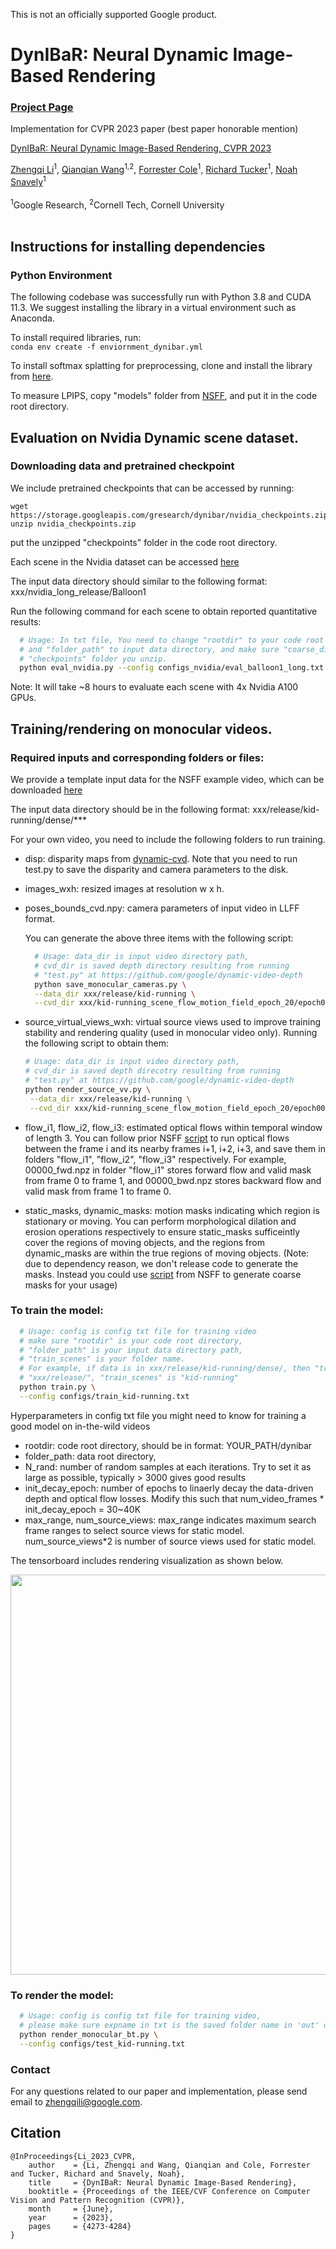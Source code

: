This is not an officially supported Google product.

# DynIBaR: Neural Dynamic Image-Based Rendering

### [Project Page](https://dynibar.github.io/)

Implementation for CVPR 2023 paper (best paper honorable mention)

[DynIBaR: Neural Dynamic Image-Based Rendering, CVPR 2023](https://dynibar.github.io/)<br>

[Zhengqi Li](https://zhengqili.github.io/)<sup>1</sup>, [Qianqian Wang](https://www.cs.cornell.edu/~qqw/)<sup>1,2</sup>, [Forrester Cole](https://people.csail.mit.edu/fcole/)<sup>1</sup>, [Richard Tucker](https://research.google/people/RichardTucker/)<sup>1</sup>, [Noah Snavely](https://www.cs.cornell.edu/~snavely/)<sup>1</sup>
<br><br>
<sup>1</sup>Google Research, <sup>2</sup>Cornell Tech, Cornell University  \
<br>

## Instructions for installing dependencies

### Python Environment

The following codebase was successfully run with Python 3.8 and CUDA 11.3. We
suggest installing the library in a virtual environment such as Anaconda.

To install required libraries, run: \
`conda env create -f enviornment_dynibar.yml`

To install softmax splatting for preprocessing, clone and install the library
from [here](https://github.com/hperrot/splatting).

To measure LPIPS, copy "models" folder from
[NSFF](https://github.com/zhengqili/Neural-Scene-Flow-Fields/tree/main/nsff_exp/models),
and put it in the code root directory.

## Evaluation on Nvidia Dynamic scene dataset.

### Downloading data and pretrained checkpoint

We include pretrained checkpoints that can be accessed by running:

```
wget https://storage.googleapis.com/gresearch/dynibar/nvidia_checkpoints.zip
unzip nvidia_checkpoints.zip
```

put the unzipped "checkpoints" folder in the code root directory.

Each scene in the Nvidia dataset can be accessed
[here](https://drive.google.com/drive/folders/1Gv6j_RvDG2WrpqEJWtx73u1tlCZKsPiM?usp=sharing)

The input data directory should similar to the following format:
xxx/nvidia_long_release/Balloon1

Run the following command for each scene to obtain reported quantitative results:

```bash
  # Usage: In txt file, You need to change "rootdir" to your code root directory,
  # and "folder_path" to input data directory, and make sure "coarse_dir" points to
  # "checkpoints" folder you unzip.
  python eval_nvidia.py --config configs_nvidia/eval_balloon1_long.txt
```

Note: It will take ~8 hours to evaluate each scene with 4x Nvidia A100 GPUs.

## Training/rendering on monocular videos.

### Required inputs and corresponding folders or files:

We provide a template input data for the NSFF example video, which can
be downloaded
[here](https://drive.google.com/file/d/1t6VLtcdxITFcdm9fi9SSFOiHqgHu9wdP/view?usp=sharing)

The input data directory should be in the following format:
xxx/release/kid-running/dense/***

For your own video, you need to include the following folders to run training.

*   disp: disparity maps from
    [dynamic-cvd](https://github.com/google/dynamic-video-depth). Note that you
    need to run test.py to save the disparity and camera parameters to the disk.
*   images_wxh: resized images at resolution w x h.
*   poses_bounds_cvd.npy: camera parameters of input video in LLFF format.

    You can generate the above three items with the following script:

    ```bash
      # Usage: data_dir is input video directory path,
      # cvd_dir is saved depth directory resulting from running
      # "test.py" at https://github.com/google/dynamic-video-depth
      python save_monocular_cameras.py \
      --data_dir xxx/release/kid-running \
      --cvd_dir xxx/kid-running_scene_flow_motion_field_epoch_20/epoch0020_test
    ```

*   source_virtual_views_wxh: virtual source views used to improve training
    stability and rendering quality (used in monocular video only). Running
    the following script to obtain them:

    ```bash
    # Usage: data_dir is input video directory path,
    # cvd_dir is saved depth direcotry resulting from running
    # "test.py" at https://github.com/google/dynamic-video-depth
    python render_source_vv.py \
     --data_dir xxx/release/kid-running \
     --cvd_dir xxx/kid-running_scene_flow_motion_field_epoch_20/epoch0020_test
    ```

*   flow_i1, flow_i2, flow_i3: estimated optical flows within temporal window of
    length 3. You can follow prior NSFF
    [script](https://github.com/zhengqili/Neural-Scene-Flow-Fields/blob/main/nsff_scripts/run_flows_video.py)
    to run optical flows between the frame i and its nearby frames i+1, i+2,
    i+3, and save them in folders "flow_i1", "flow_i2", "flow_i3" respectively.
    For example, 00000_fwd.npz in folder "flow_i1" stores forward flow and valid
    mask from frame 0 to frame 1, and 00000_bwd.npz stores backward flow and
    valid mask from frame 1 to frame 0.

*   static_masks, dynamic_masks: motion masks indicating which region is
    stationary or moving. You can perform morphological dilation and erosion operations respectively
    to ensure static_masks sufficeintly cover the regions of moving objects, and the regions from dynamic_masks 
    are within the true regions of moving objects.
    (Note: due to dependency reason, we don't release code to generate the masks. Instead you could use [script](https://github.com/zhengqili/Neural-Scene-Flow-Fields/blob/main/nsff_scripts/run_flows_video.py#L87) from NSFF to generate coarse masks for your usage)
    
### To train the model:

```bash
  # Usage: config is config txt file for training video
  # make sure "rootdir" is your code root directory,
  # "folder_path" is your input data directory path,
  # "train_scenes" is your folder name.
  # For example, if data is in xxx/release/kid-running/dense/, then "train_scenes" is 
  # "xxx/release/", "train_scenes" is "kid-running"
  python train.py \
  --config configs/train_kid-running.txt
```

Hyperparameters in config txt file you might need to know for training a good model on in-the-wild videos
* rootdir: code root directory, should be in format: YOUR_PATH/dynibar
* folder_path: data root directory, 
* N_rand: number of random samples at each iterations. Try to set it as large as possible, typically > 3000 gives good results
* init_decay_epoch: number of epochs to linaerly decay the data-driven depth and optical flow losses. Modify this such that num_video_frames * init_decay_epoch = 30~40K 
* max_range, num_source_views: max_range indicates maximum search frame ranges to select source views for static model. num_source_views*2 is number of source views used for static model.

The tensorboard includes rendering visualization as shown below.

<img src="images/tensorboard.png" width = "640" height = ""  align=center />

### To render the model:

```bash
  # Usage: config is config txt file for training video,
  # please make sure expname in txt is the saved folder name in 'out' directory
  python render_monocular_bt.py \
  --config configs/test_kid-running.txt
```

### Contact

For any questions related to our paper and implementation,
please send email to zhengqili@google.com.

## Citation

```
@InProceedings{Li_2023_CVPR,
    author    = {Li, Zhengqi and Wang, Qianqian and Cole, Forrester and Tucker, Richard and Snavely, Noah},
    title     = {DynIBaR: Neural Dynamic Image-Based Rendering},
    booktitle = {Proceedings of the IEEE/CVF Conference on Computer Vision and Pattern Recognition (CVPR)},
    month     = {June},
    year      = {2023},
    pages     = {4273-4284}
}
```
